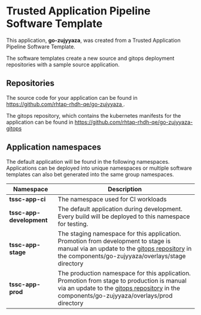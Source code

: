 # Trusted Application Pipeline Software Template

This application, **go-zujyyaza**, was created from a Trusted Application Pipeline Software Template.

The software templates create a new source and gitops deployment repositories with a sample source application. 

## Repositories

The source code for your application can be found in [https://github.com/rhtap-rhdh-qe/go-zujyyaza ](https://github.com/rhtap-rhdh-qe/go-zujyyaza ).
 
The gitops repository, which contains the kubernetes manifests for the application can be found in 
[https://github.com/rhtap-rhdh-qe/go-zujyyaza-gitops ](https://github.com/rhtap-rhdh-qe/go-zujyyaza-gitops ) 

## Application namespaces 

The default application will be found in the following namespaces. Applications can be deployed into unique namespaces or multiple software templates can also bet generated into the same group namespaces.  

|  Namespace   |  Description   |  
| -------- | -------- |
| **tssc-app-ci** | The namespace used for CI workloads |
| **tssc-app-development** | The default application during development. Every build will be deployed to this namespace for testing. |
| **tssc-app-stage** | The staging namespace for this application. Promotion from development to stage is manual via an update to the [gitops repository](https://github.com/rhtap-rhdh-qe/go-zujyyaza-gitops ) in the components/go-zujyyaza/overlays/stage directory |
| **tssc-app-prod** | The production namespace for this application. Promotion from stage to production is manual via an update to the [gitops repository](https://github.com/rhtap-rhdh-qe/go-zujyyaza-gitops ) in the components/go-zujyyaza/overlays/prod directory |